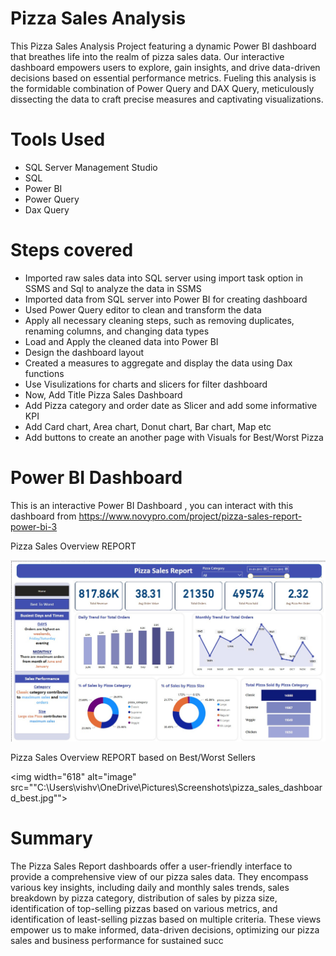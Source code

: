 # Pizza Sales Analysis
This Pizza Sales Analysis Project featuring a dynamic Power BI dashboard that breathes life into the realm of pizza sales data. Our interactive dashboard empowers users to explore, gain insights, and drive data-driven decisions based on essential performance metrics. Fueling this analysis is the formidable combination of Power Query and DAX Query, meticulously dissecting the data to craft precise measures and captivating visualizations.

# Tools Used
* SQL Server Management Studio
* SQL
* Power BI
* Power Query
* Dax Query

# Steps covered
* Imported raw sales data into SQL server using import task option in SSMS and Sql to analyze the data in SSMS
* Imported data from SQL server into Power BI for creating dashboard
* Used Power Query editor to clean and transform the data
* Apply all necessary cleaning steps, such as removing duplicates, renaming columns, and changing data types
* Load and Apply the cleaned data into Power BI
* Design the dashboard layout
* Created a measures to aggregate and display the data using Dax functions
* Use Visulizations for charts and slicers for filter dashboard
* Now, Add Title Pizza Sales Dashboard
* Add Pizza category and order date as Slicer and add some informative KPI
* Add Card chart, Area chart, Donut chart, Bar chart, Map etc
* Add buttons to create an another page with Visuals for Best/Worst Pizza


# Power BI Dashboard
This is an interactive Power BI Dashboard , you can interact with this dashboard from https://www.novypro.com/project/pizza-sales-report-power-bi-3

Pizza Sales Overview REPORT

<img width="618" alt="image" src="pizzas_sales_dashboard_home.jpg">

Pizza Sales Overview REPORT based on Best/Worst Sellers

<img width="618" alt="image" src=""C:\Users\vishv\OneDrive\Pictures\Screenshots\pizza_sales_dashboard_best.jpg"">

# Summary
The Pizza Sales Report dashboards offer a user-friendly interface to provide a comprehensive view of our pizza sales data. They encompass various key insights, including daily and monthly sales trends, sales breakdown by pizza category, distribution of sales by pizza size, identification of top-selling pizzas based on various metrics, and identification of least-selling pizzas based on multiple criteria. These views empower us to make informed, data-driven decisions, optimizing our pizza sales and business performance for sustained succ

